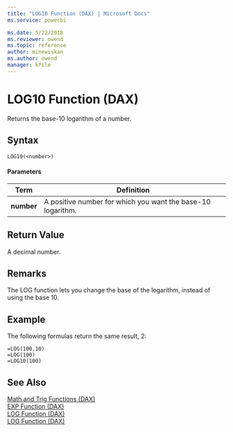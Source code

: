 ```yaml
---
title: "LOG10 Function (DAX) | Microsoft Docs"
ms.service: powerbi 

ms.date: 5/22/2018
ms.reviewer: owend
ms.topic: reference
author: minewiskan
ms.author: owend
manager: kfile
---
```

# LOG10 Function (DAX)
Returns the base-10 logarithm of a number.  
  
## Syntax  
  
```dax
LOG10(<number>)  
```
  
#### Parameters  
  
|Term|Definition|  
|--------|--------------|  
|**number**|A positive number for which you want the base-10 logarithm.|  
  
## Return Value  
A decimal number.  
  
## Remarks  
The LOG function lets you change the base of the logarithm, instead of using the base 10.  
  
## Example  
The following formulas return the same result, 2:  
  
```dax
=LOG(100,10)  
=LOG(100)  
=LOG10(100)  
```
  
## See Also  
[Math and Trig Functions &#40;DAX&#41;](math-and-trig-functions-dax.md)  
[EXP Function &#40;DAX&#41;](exp-function-dax.md)  
[LOG Function &#40;DAX&#41;](log-function-dax.md)  
[LOG Function &#40;DAX&#41;](log-function-dax.md)  
  
